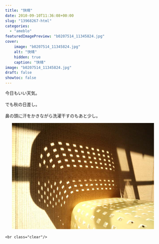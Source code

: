 ```yaml
---
title: "快晴"
date: 2010-09-10T11:36:08+00:00
slug: "13968267-html"
categories:
  - "ameblo"
featuredImagePreview: "b0207514_11345824.jpg"
cover:
    image: "b0207514_11345824.jpg"
    alt: "快晴"
    hidden: true
    caption: "快晴"
image: "b0207514_11345824.jpg"
draft: false
showtoc: false
---
```

今日もいい天気。<br/>
<br/>
でも秋の日差し。<br/>
<br/>
鼻の頭に汗をかきながら洗濯干すのもあと少し。<br/>
<center><a href="b0207514_11345824.jpg" rel="nofollow"><img src="b0207514_11345824.jpg" alt="快晴_b0207514_11345824.jpg" class="IMAGE_MID" height="345" width="460"/></a></center>

    <br class="clear"/>